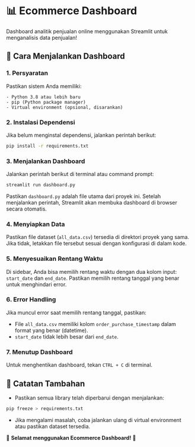 # 📊 Ecommerce Dashboard  

Dashboard analitik penjualan online menggunakan Streamlit untuk menganalisis data penjualan!  

## 🚀 Cara Menjalankan Dashboard  

### 1. **Persyaratan**  
Pastikan sistem Anda memiliki:  

```
- Python 3.8 atau lebih baru  
- pip (Python package manager)  
- Virtual environment (opsional, disarankan)  
```

### 2. **Instalasi Dependensi**  
Jika belum menginstal dependensi, jalankan perintah berikut:  

```bash
pip install -r requirements.txt
```

### 3. **Menjalankan Dashboard**  
Jalankan perintah berikut di terminal atau command prompt:  

```bash
streamlit run dashboard.py
```
Pastikan `dashboard.py` adalah file utama dari proyek ini. Setelah menjalankan perintah, Streamlit akan membuka dashboard di browser secara otomatis.  

### 4. **Menyiapkan Data**  
Pastikan file dataset (`all_data.csv`) tersedia di direktori proyek yang sama. Jika tidak, letakkan file tersebut sesuai dengan konfigurasi di dalam kode.  

### 5. **Menyesuaikan Rentang Waktu**  
Di sidebar, Anda bisa memilih rentang waktu dengan dua kolom input: `start_date` dan `end_date`. Pastikan memilih rentang tanggal yang benar untuk menghindari error.  

### 6. **Error Handling**  
Jika muncul error saat memilih rentang tanggal, pastikan:  
- File `all_data.csv` memiliki kolom `order_purchase_timestamp` dalam format yang benar (datetime).  
- `start_date` tidak lebih besar dari `end_date`.  

### 7. **Menutup Dashboard**  
Untuk menghentikan dashboard, tekan `CTRL + C` di terminal.  

## 📌 Catatan Tambahan  
- Pastikan semua library telah diperbarui dengan menjalankan:  

```bash
pip freeze > requirements.txt
```
- Jika mengalami masalah, coba jalankan ulang di virtual environment atau pastikan dataset tersedia.  

🎯 **Selamat menggunakan Ecommerce Dashboard!** 🚀  
